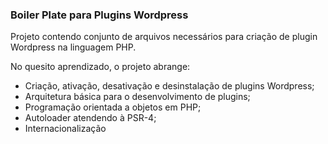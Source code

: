 ### Boiler Plate para Plugins Wordpress

Projeto contendo conjunto de arquivos necessários para criação de plugin Wordpress na linguagem PHP.

No quesito aprendizado, o projeto abrange:
- Criação, ativação, desativação e desinstalação de plugins Wordpress;
- Arquitetura básica para o desenvolvimento de plugins;
- Programação orientada a objetos em PHP;
- Autoloader atendendo à PSR-4;
- Internacionalização
